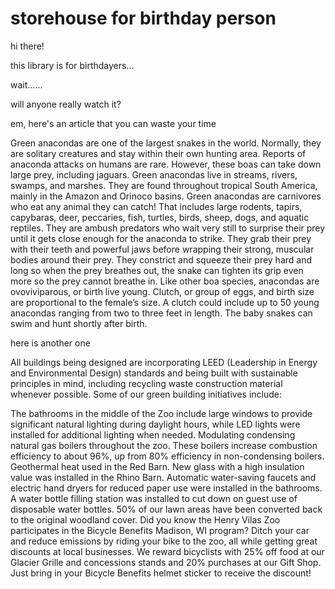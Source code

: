 # storehouse for birthday person
hi there!

this library is for birthdayers...

wait......

will anyone really watch it?


em, here's an article that you can waste your time

Green anacondas are one of the largest snakes in the world. Normally, they are solitary creatures and stay within their own hunting area. Reports of anaconda attacks on humans are rare. However, these boas can take down large prey, including jaguars.
Green anacondas live in streams, rivers, swamps, and marshes. They are found throughout tropical South America, mainly in the Amazon and Orinoco basins.
Green anacondas are carnivores who eat any animal they can catch! That includes large rodents, tapirs, capybaras, deer, peccaries, fish, turtles, birds, sheep, dogs, and aquatic reptiles. They are ambush predators who wait very still to surprise their prey until it gets close enough for the anaconda to strike. They grab their prey with their teeth and powerful jaws before wrapping their strong, muscular bodies around their prey. They constrict and squeeze their prey hard and long so when the prey breathes out, the snake can tighten its grip even more so the prey cannot breathe in.
Like other boa species, anacondas are ovoviviparous, or birth live young. Clutch, or group of eggs, and birth size are proportional to the female’s size. A clutch could include up to 50 young anacondas ranging from two to three feet in length. The baby snakes can swim and hunt shortly after birth.

here is another one

All buildings being designed are incorporating LEED (Leadership in Energy and Environmental Design) standards and being built with sustainable principles in mind, including recycling waste construction material whenever possible. Some of our green building initiatives include:

The bathrooms in the middle of the Zoo include large windows to provide significant natural lighting during daylight hours, while LED lights were installed for additional lighting when needed.
Modulating condensing natural gas boilers throughout the zoo. These boilers increase combustion efficiency to about 96%, up from 80% efficiency in non-condensing boilers.
Geothermal heat used in the Red Barn.
New glass with a high insulation value was installed in the Rhino Barn.
Automatic water-saving faucets and electric hand dryers for reduced paper use were installed in the bathrooms.
A water bottle filling station was installed to cut down on guest use of disposable water bottles.
50% of our lawn areas have been converted back to the original woodland cover.
Did you know the Henry Vilas Zoo participates in the Bicycle Benefits Madison, WI program? Ditch your car and reduce emissions by riding your bike to the zoo, all while getting great discounts at local businesses. We reward bicyclists with 25% off food at our Glacier Grille and concessions stands and 20% purchases at our Gift Shop. Just bring in your Bicycle Benefits helmet sticker to receive the discount!

